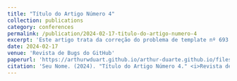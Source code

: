 ```yaml
---
title: "Título do Artigo Número 4"
collection: publications
category: conferences
permalink: /publication/2024-02-17-titulo-do-artigo-numero-4
excerpt: 'Este artigo trata da correção do problema de template nº 693.'
date: 2024-02-17
venue: 'Revista de Bugs do GitHub'
paperurl: 'https://arthurwduart.github.io/arthur-duarte.github.io/files/artigo_infarto.pdf'
citation: 'Seu Nome. (2024). "Título do Artigo Número 4." <i>Revista de Bugs do GitHub</i>, 1(3).'
---
```



